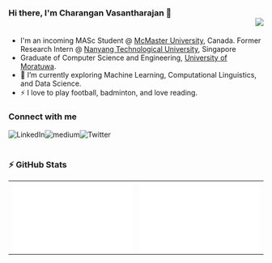 ### Hi there, I'm Charangan Vasantharajan 👋 <div align = 'right'>![](https://komarev.com/ghpvc/?username=chaarangan&color=yellow)</div>

<!--
**charangan/charangan** is a ✨ _special_ ✨ repository because its `README.md` (this file) appears on your GitHub profile.-->

- I'm an incoming MASc Student @ [McMaster University](https://www.mcmaster.ca/), Canada. Former Research Intern @ [Nanyang Technological University](https://www.ntu.edu.sg), Singapore 
- Graduate of Computer Science and Engineering, [University of Moratuwa](https://uom.lk).
- 🌱 I’m currently exploring Machine Learning, Computational Linguistics, and Data Science.
-  ⚡ I love to play football, badminton, and love reading.

### Connect with me
[<img align="left" alt="LinkedIn" src="https://img.shields.io/badge/linkedin-%230077B5.svg?&style=for-the-badge&logo=linkedin&logoColor=white" />][linkedin]
[<img align="left" alt="medium" src="https://img.shields.io/badge/medium-%2312100E.svg?&style=for-the-badge&logo=medium&logoColor=white" />][blog]
[<img align="left" alt="Twitter" src="https://img.shields.io/badge/twitter-1DA1F2?style=for-the-badge&logo=twitter&logoColor=white" />][twitter]
<br />
<br />

### :zap: GitHub Stats

<div align="center">
  <table>
    <tr>
        <td><img align="left" src="https://github.com/Chaarangan/github-stats/blob/master/generated/languages.svg" /></td>
        <td><img align="left" src="https://github.com/Chaarangan/github-stats/blob/master/generated/overview.svg"/></td>
    </tr> 
  </table>
</div>


[blog]: https://charangan.medium.com/
[linkedin]: https://www.linkedin.com/in/charangan/
[twitter]: https://twitter.com/Chaarangan/
